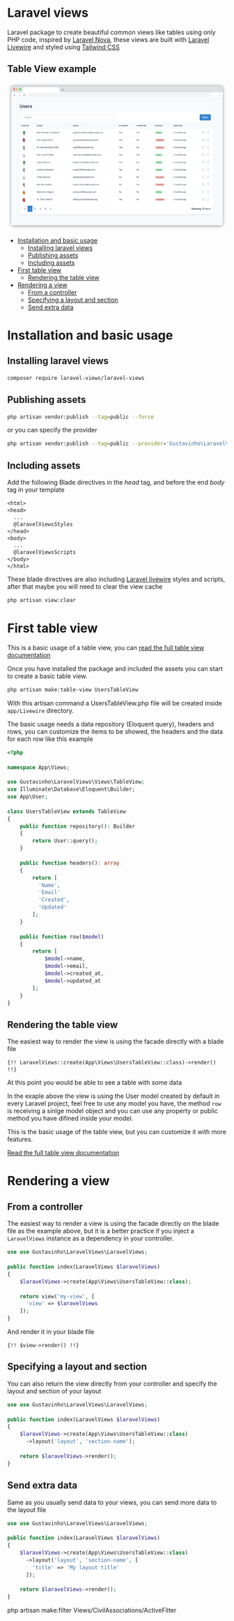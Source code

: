 # Laravel views

Laravel package to create beautiful common views like tables using only PHP code, inspired by [Laravel Nova](https://nova.laravel.com/), these views are built with [Laravel Livewire](https://laravel-livewire.com/) and styled using [Tailwind CSS](https://tailwindcss.com/)

## Table View example

![](doc/table.png)

- [Installation and basic usage](#installation-and-basic-usage)
    - [Installing laravel views](#installing-laravel-views)
    - [Publishing assets](#publishing-assets)
    - [Including assets](#including-assets)
- [First table view](#first-table-view)
    - [Rendering the table view](#rendering-the-table-view)
- [Rendering a view](#rendering-a-view)
    - [From a controller](#from-a-controller)
    - [Specifying a layout and section](#specifying-a-layout-and-section)
    - [Send extra data](send-extra-data)

# Installation and basic usage

## Installing laravel views
```bash
composer require laravel-views/laravel-views
```

## Publishing assets
```bash
php artisan vendor:publish --tag=public --force
```
or you can specify the provider
```bash
php artisan vendor:publish --tag=public --provider='Gustavinho\LaravelViews\LaravelViewsServiceProvider' --force
```

## Including assets
Add the following Blade directives in the *head* tag, and before the end *body* tag in your template
```blade
<html>
<head>
  ...
  @laravelViewsStyles
</head>
<body>
  ...
  @laravelViewsScripts
</body>
</html>
```
These blade directives are also including [Laravel livewire](https://laravel-livewire.com/) styles and scripts, after that maybe you will need to clear the view cache
```bash
php artisan view:clear
```

# First table view
This is a basic usage of a table view, you can [read the full table view documentation ](#doc/table-view)


Once you have installed the package and included the assets you can start to create a basic table view.
```bash
php artisan make:table-view UsersTableView
```
With this artisan command a UsersTableView.php file will be created inside `app/Livewire` directory.

The basic usage needs a data repository (Eloquent query), headers and rows, you can customize the items to be showed, the headers and the data for each row like this example
```php
<?php

namespace App\Views;

use Gustavinho\LaravelViews\Views\TableView;
use Illuminate\Database\Eloquent\Builder;
use App\User;

class UsersTableView extends TableView
{
    public function repository(): Builder
    {
        return User::query();
    }

    public function headers(): array
    {
        return [
          'Name',
          'Email'
          'Created',
          'Updated'
        ];
    }

    public function row($model)
    {
        return [
            $model->name,
            $model->email,
            $model->created_at,
            $model->updated_at
        ];
    }
}

```

## Rendering the table view
The easiest way to render the view is using the facade directly with a blade file
```blade
{!! LaravelViews::create(App\Views\UsersTableView::class)->render() !!}
```

At this point you would be able to see a table with some data

In the exaple above the view is using the User model created by default in every Laravel project, feel free to use any model you have, the method `row` is receiving a sinlge model object and you can use any property or public method you have difined inside your model.

This is the basic usage of the table view, but you can customize it with more features.

[Read the full table view documentation ](#doc/table-view)

# Rendering a view

## From a controller

The easiest way to render a view is using the facade directly on the blade file as the example above,
but it is a better practice if you inject a `LaravelViews` instance as a dependency in your controller.

```php
use use Gustavinho\LaravelViews\LaravelViews;

public function index(LaravelViews $laravelViews)
{
    $laravelViews->create(App\Views\UsersTableView::class);

    return view('my-view', [
      'view' => $laravelViews
    ]);
}
```
And render it in your blade file
```blade
{!! $view->render() !!}
```

## Specifying a layout and section
You can also return the view directly from your controller and specify the layout and section of your layout
```php
use use Gustavinho\LaravelViews\LaravelViews;

public function index(LaravelViews $laravelViews)
{
    $laravelViews->create(App\Views\UsersTableView::class)
      ->layout('layout', 'section-name');

    return $laravelViews->render();
}
```

## Send extra data
Same as you usually send data to your views, you can send more data to the layout file
```php
use use Gustavinho\LaravelViews\LaravelViews;

public function index(LaravelViews $laravelViews)
{
    $laravelViews->create(App\Views\UsersTableView::class)
      ->layout('layout', 'section-name', [
        'title' => 'My layout title'
      ]);

    return $laravelViews->render();
}
```

php artisan make:filter Views/CivilAssociations/ActiveFilter
